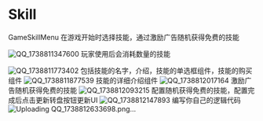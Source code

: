 # Skill
GameSkillMenu
在游戏开始时选择技能，通过激励广告随机获得免费的技能

![QQ_1738811347600](https://github.com/user-attachments/assets/d6e8c158-9c41-4391-8d44-0deb4ce7d420)
玩家使用后会消耗数量的技能

![QQ_1738811773402](https://github.com/user-attachments/assets/6503604a-22db-44ff-b328-d9a81059bd92)
包括技能的名字，介绍，技能的单选框组件，技能的购买组件
![QQ_1738811877539](https://github.com/user-attachments/assets/469d9d07-3bf4-41ec-af06-c98771685e2e)
技能的详细介绍组件
![QQ_1738812017164](https://github.com/user-attachments/assets/d2a70be9-713f-452f-9d93-60451d30bc53)
激励广告随机获得免费的技能
![QQ_1738812093215](https://github.com/user-attachments/assets/2976d4e3-334d-4774-8d9f-89b596610f2b)
配置随机获得免费的技能，配置完成后点击更新转盘按钮更新UI
![QQ_1738812147893](https://github.com/user-attachments/assets/12ad89a7-8675-4854-b427-88fbc4054bea)
编写你自己的逻辑代码
![Uploading QQ_1738812633698.png…]()


